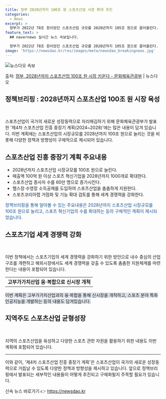 ```yaml
---
title: 정부 2028년까지 100조 원 스포츠산업 시장 확대 추진
categories:
  - News
excerpt: >
  정부가 2022년 78조 원이었던 스포츠산업 규모를 2028년까지 105조 원으로 끌어올린다. 매출액 100…
feature_text: >
  ## navernews 실시간 뉴스 속보입니다.

  정부가 2022년 78조 원이었던 스포츠산업 규모를 2028년까지 105조 원으로 끌어올린다. 매출액 100…
image: 'https://newsdao.kr/res/images/meta/newsdao_breakingnews.jpg'
---
```


![뉴스다오 속보](https://newsdao.kr/res/images/meta/newsdao_breakingnews.jpg)

<p>출처: <a href="https://newsdao.kr/3560" rel="dofollow">정부, 2028년까지 스포츠산업 100조 원 시장 키운다 - 문화체육관광부</a> | 뉴스다오</p>

<h2 data-ke-size="size26">정책브리핑 : 2028년까지 스포츠산업 100조 원 시장 육성</h2>
<p data-ke-size="size16">&nbsp;</p>

스포츠산업이 국가의 새로운 성장동력으로 자리매김하기 위해 문화체육관광부가 발표한 '제4차 스포츠산업 진흥 중장기 계획(2024~2028)'에는 많은 내용이 담겨 있습니다. 이번 계획에는 스포츠산업의 시장규모를 2028년까지 100조 원으로 늘리는 것을 비롯해 다양한 정책과 방향성이 구체적으로 제시되어 있습니다.

<h2 data-ke-size="size26">스포츠산업 진흥 중장기 계획 주요내용</h2>

<ul>
    <li>2028년까지 스포츠산업 시장규모를 100조 원으로 늘린다.</li>
    <li>매출액 100억 원 이상 스포츠 혁신기업을 2028년까지 1000개로 확대한다.</li>
    <li>스포츠산업 종사자 수를 60만 명으로 증가시킨다.</li>
    <li>헬스장·수영장 소득공제를 도입하여 스포츠산업을 촘촘하게 지원한다.</li>
    <li>스포츠코리아랩 거점화 및 기능 확대 검토를 통해 세계 경쟁력을 강화한다.</li>
</ul>

<span style="color: #1a5490;">정책브리핑을 통해 알아볼 수 있는 주요내용은 2028년까지 스포츠산업 시장규모를 100조 원으로 늘리고, 스포츠 혁신기업의 수를 확대하는 등의 구체적인 계획이 제시되었습니다.</span>

<h2 data-ke-size="size26">스포츠기업 세계 경쟁력 강화</h2>
<p data-ke-size="size16">&nbsp;</p>

이번 정책에서는 스포츠기업의 세계 경쟁력을 강화하기 위한 방안으로 내수 중심의 산업구조를 개편하고 해외시장에서도 세계 경쟁력을 갖출 수 있도록 촘촘한 지원체계를 마련한다는 내용이 포함되어 있습니다.

<table>
    <tr>
        <td style="text-align: center; height: 17px;"><b>고부가가치산업 융·복합으로 신시장 개척</b></td>
    </tr>
</table>

<span style="background-color: #21538527;">이번 계획은 고부가가치산업과의 융·복합을 통해 신시장을 개척하고, 스포츠 분야 특화 인공지능을 개발하는 등의 내용도 담겨있습니다.</span>

<h2 data-ke-size="size26">지역주도 스포츠산업 균형성장</h2>
<p data-ke-size="size16">&nbsp;</p>

지역의 스포츠산업을 육성하고 다양한 스포츠 관련 자원을 활용하기 위한 내용도 이번 계획에 포함되어 있습니다. 

<hr>

이와 같이, '제4차 스포츠산업 진흥 중장기 계획'은 스포츠산업이 국가의 새로운 성장동력으로 거듭날 수 있도록 다양한 정책과 방향성을 제시하고 있습니다. 앞으로 정책브리핑에서 발표되는 세부적인 내용들이 어떻게 추진되고 구체화될지 주목할 필요가 있습니다. 

신속 뉴스 바로가기 👉 <a href="https://newsdao.kr" rel="dofollow">https://newsdao.kr</a>


